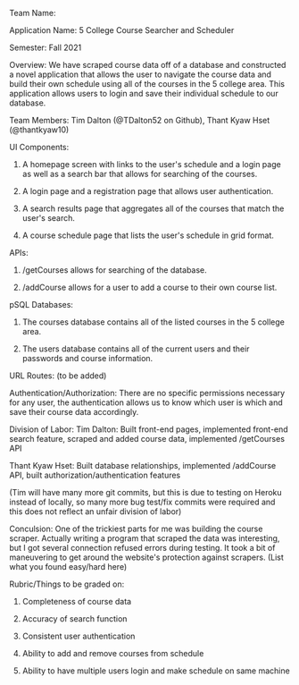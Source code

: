 Team Name:

Application Name: 5 College Course Searcher and Scheduler

Semester: Fall 2021

Overview: We have scraped course data off of a database and constructed a novel application that allows the user to navigate the course data and build their own schedule using all of the courses in the 5 college area. This application allows users to login and save their individual schedule to our database.

Team Members: Tim Dalton (@TDalton52 on Github), Thant Kyaw Hset (@thantkyaw10)

UI Components: 
1. A homepage screen with links to the user's schedule and a login page as well as a search bar that allows for searching of the courses.

2. A login page and a registration page that allows user authentication.

3. A search results page that aggregates all of the courses that match the user's search.

4. A course schedule page that lists the user's schedule in grid format.

APIs: 
1. /getCourses allows for searching of the database.

2. /addCourse allows for a user to add a course to their own course list.

pSQL Databases:
1. The courses database contains all of the listed courses in the 5 college area.

2. The users database contains all of the current users and their passwords and course information.

URL Routes:
(to be added)

Authentication/Authorization: There are no specific permissions necessary for any user, the authentication allows us to know which user is which and save their course data accordingly.

Division of Labor:
Tim Dalton: Built front-end pages, implemented front-end search feature, scraped and added course data, implemented /getCourses API

Thant Kyaw Hset: Built database relationships, implemented /addCourse API, built authorization/authentication features

(Tim will have many more git commits, but this is due to testing on Heroku instead of locally, so many more bug test/fix commits were required and this does not reflect an unfair division of labor)

Conculsion: One of the trickiest parts for me was building the course scraper. Actually writing a program that scraped the data was interesting, but I got several connection refused errors during testing. It took a bit of maneuvering to get around the website's protection against scrapers. (List what you found easy/hard here)

Rubric/Things to be graded on:
1. Completeness of course data

2. Accuracy of search function

3. Consistent user authentication

4. Ability to add and remove courses from schedule

5. Ability to have multiple users login and make schedule on same machine


